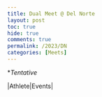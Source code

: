 ```yaml
---
title: Dual Meet @ Del Norte
layout: post
toc: true 
hide: true
comments: true
permalink: /2023/DN
categories: [Meets]
---
```


**Tentative*

|Athlete|Events|